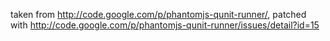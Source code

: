 taken from http://code.google.com/p/phantomjs-qunit-runner/, patched with http://code.google.com/p/phantomjs-qunit-runner/issues/detail?id=15

